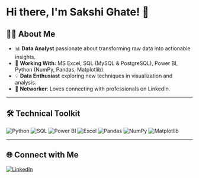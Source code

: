 
# Hi there, I'm Sakshi Ghate! 👋  

## 👨‍💻 About Me  
- 📊 **Data Analyst** passionate about transforming raw data into actionable insights.  
- 💼 **Working With:** MS Excel, SQL (MySQL & PostgreSQL), Power BI, Python (NumPy, Pandas, Matplotlib).  
- 💡 **Data Enthusiast** exploring new techniques in visualization and analysis.   
- 🤝 **Networker**: Loves connecting with professionals on LinkedIn.  

---

## 🛠️ Technical Toolkit  
![Python](https://img.shields.io/badge/Python-3776AB?logo=python&logoColor=white)
![SQL](https://img.shields.io/badge/SQL-003B57?logo=postgresql&logoColor=white)
![Power BI](https://img.shields.io/badge/PowerBI-F2C811?logo=powerbi&logoColor=black)
![Excel](https://img.shields.io/badge/Excel-217346?logo=microsoft-excel&logoColor=white)
![Pandas](https://img.shields.io/badge/Pandas-150458?logo=pandas&logoColor=white)
![NumPy](https://img.shields.io/badge/NumPy-013243?logo=numpy&logoColor=white)
![Matplotlib](https://img.shields.io/badge/Matplotlib-11557c?logo=plotly&logoColor=white)


---



## 🌐 Connect with Me  
[![LinkedIn](https://img.shields.io/badge/LinkedIn-blue?logo=linkedin)](https://www.linkedin.com/in/sakshi-ghate/)  
 

